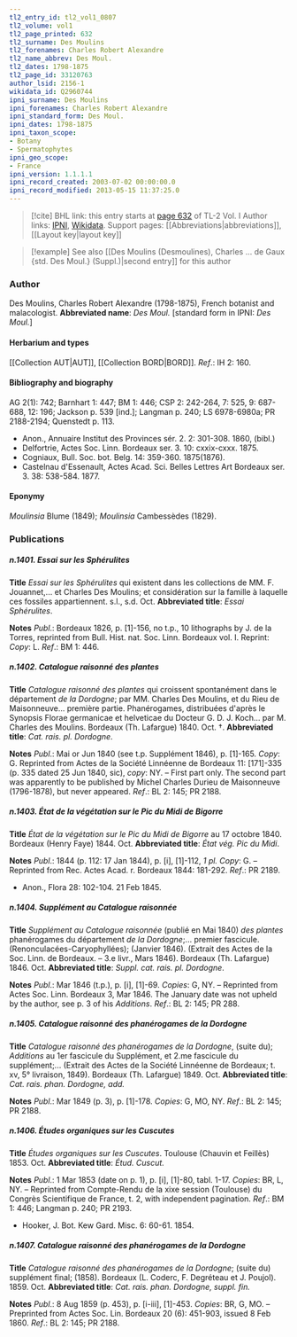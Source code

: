 ```yaml
---
tl2_entry_id: tl2_vol1_0807
tl2_volume: vol1
tl2_page_printed: 632
tl2_surname: Des Moulins
tl2_forenames: Charles Robert Alexandre
tl2_name_abbrev: Des Moul.
tl2_dates: 1798-1875
tl2_page_id: 33120763
author_lsid: 2156-1
wikidata_id: Q2960744
ipni_surname: Des Moulins
ipni_forenames: Charles Robert Alexandre
ipni_standard_form: Des Moul.
ipni_dates: 1798-1875
ipni_taxon_scope: 
- Botany
- Spermatophytes
ipni_geo_scope: 
- France
ipni_version: 1.1.1.1
ipni_record_created: 2003-07-02 00:00:00.0
ipni_record_modified: 2013-05-15 11:37:25.0
---
```


> [!cite] BHL link: this entry starts at [page 632](https://www.biodiversitylibrary.org/page/33120763) of TL-2 Vol. I
> Author links: [IPNI](https://www.ipni.org/a/2156-1), [Wikidata](https://www.wikidata.org/wiki/Q2960744). Support pages: [[Abbreviations|abbreviations]], [[Layout key|layout key]]

> [!example] See also [[Des Moulins (Desmoulines), Charles ... de Gaux {std. Des Moul.} (Suppl.)|second entry]] for this author

### Author

Des Moulins, Charles Robert Alexandre (1798-1875), French botanist and malacologist. 
**Abbreviated name**: *Des Moul.* \[standard form in IPNI: *Des Moul.*\]

#### Herbarium and types

[[Collection AUT|AUT]], [[Collection BORD|BORD]].
*Ref*.: IH 2: 160.

#### Bibliography and biography

AG 2(1): 742; Barnhart 1: 447; BM 1: 446; CSP 2: 242-264, 7: 525, 9: 687-688, 12: 196; Jackson p. 539 \[ind.\]; Langman p. 240; LS 6978-6980a; PR 2188-2194; Quenstedt p. 113.
- Anon., Annuaire Institut des Provinces sér. 2. 2: 301-308. 1860, (bibl.)
- Delfortrie, Actes Soc. Linn. Bordeaux ser. 3. 10: cxxix-cxxx. 1875.
- Cogniaux, Bull. Soc. bot. Belg. 14: 359-360. 1875(1876).
- Castelnau d'Essenault, Actes Acad. Sci. Belles Lettres Art Bordeaux ser. 3. 38: 538-584. 1877.

#### Eponymy

*Moulinsia* Blume (1849); *Moulinsia* Cambessèdes (1829).

### Publications

##### n.1401. Essai sur les Sphérulites

**Title**
*Essai sur les Sphérulites* qui existent dans les collections de MM. F. Jouannet,... et Charles Des Moulins; et considération sur la famille à laquelle ces fossiles appartiennent. s.l., s.d. Oct.
**Abbreviated title**: *Essai Sphérulites*.

**Notes**
*Publ*.: Bordeaux 1826, p. \[1\]-156, no t.p., 10 lithographs by J. de la Torres, reprinted from Bull. Hist. nat. Soc. Linn. Bordeaux vol. I. Reprint: *Copy*: L.
*Ref*.: BM 1: 446.

##### n.1402. Catalogue raisonné des plantes

**Title**
*Catalogue raisonné des plantes* qui croissent spontanément dans le département *de la Dordogne*; par MM. Charles Des Moulins, et du Rieu de Maisonneuve... première partie. Phanérogames, distribuées d'après le Synopsis Florae germanicae et helveticae du Docteur G. D. J. Koch... par M. Charles des Moulins. Bordeaux (Th. Lafargue) 1840. Oct. †.
**Abbreviated title**: *Cat. rais. pl. Dordogne*.

**Notes**
*Publ*.: Mai or Jun 1840 (see t.p. Supplément 1846), p. \[1\]-165. *Copy*: G. Reprinted from Actes de la Société Linnéenne de Bordeaux 11: \[171\]-335 (p. 335 dated 25 Jun 1840, sic), *copy*: NY. – First part only. The second part was apparently to be published by Michel Charles Durieu de Maisonneuve (1796-1878), but never appeared.
*Ref*.: BL 2: 145; PR 2188.

##### n.1403. État de la végétation sur le Pic du Midi de Bigorre

**Title**
*État de la végétation sur le Pic du Midi de Bigorre* au 17 octobre 1840. Bordeaux (Henry Faye) 1844. Oct.
**Abbreviated title**: *État vég. Pic du Midi*.

**Notes**
*Publ*.: 1844 (p. 112: 17 Jan 1844), p. \[i\], \[1\]-112, *1 pl. Copy*: G. – Reprinted from Rec. Actes Acad. r. Bordeaux 1844: 181-292.
*Ref*.: PR 2189.
- Anon., Flora 28: 102-104. 21 Feb 1845.

##### n.1404. Supplément au Catalogue raisonnée

**Title**
*Supplément au Catalogue raisonnée* (publié en Mai 1840) *des plantes* phanérogames du département *de la Dordogne*;... premier fascicule. (Renonculacées-Caryophyllées); (Janvier 1846). (Extrait des Actes de la Soc. Linn. de Bordeaux. – 3.e livr., Mars 1846). Bordeaux (Th. Lafargue) 1846. Oct.
**Abbreviated title**: *Suppl. cat. rais. pl. Dordogne*.

**Notes**
*Publ*.: Mar 1846 (t.p.), p. \[i\], \[1\]-69. *Copies*: G, NY. – Reprinted from Actes Soc. Linn. Bordeaux 3, Mar 1846. The January date was not upheld by the author, see p. 3 of his *Additions*.
*Ref*.: BL 2: 145; PR 288.

##### n.1405. Catalogue raisonné des phanérogames de la Dordogne

**Title**
*Catalogue raisonné des phanérogames de la Dordogne*, (suite du); *Additions* au 1er fascicule du Supplément, et 2.me fascicule du supplément;... (Extrait des Actes de la Société Linnéenne de Bordeaux; t. xv, 5° livraison, 1849). Bordeaux (Th. Lafargue) 1849. Oct.
**Abbreviated title**: *Cat. rais. phan. Dordogne, add.*

**Notes**
*Publ*.: Mar 1849 (p. 3), p. \[1\]-178. *Copies*: G, MO, NY.
*Ref*.: BL 2: 145; PR 2188.

##### n.1406. Études organiques sur les Cuscutes

**Title**
*Études organiques sur les Cuscutes*. Toulouse (Chauvin et Feillès) 1853. Oct.
**Abbreviated title**: *Étud. Cuscut.*

**Notes**
*Publ*.: 1 Mar 1853 (date on p. 1), p. \[i\], \[1\]-80, tabl. 1-17. *Copies*: BR, L, NY. – Reprinted from Compte-Rendu de la xixe session (Toulouse) du Congrès Scientifique de France, t. 2, with independent pagination.
*Ref*.: BM 1: 446; Langman p. 240; PR 2193.
- Hooker, J. Bot. Kew Gard. Misc. 6: 60-61. 1854.

##### n.1407. Catalogue raisonné des phanérogames de la Dordogne

**Title**
*Catalogue raisonné des phanérogames de la Dordogne*; (suite du) supplément final; (1858). Bordeaux (L. Coderc, F. Degréteau et J. Poujol). 1859. Oct.
**Abbreviated title**: *Cat. rais. phan. Dordogne, suppl. fin.*

**Notes**
*Publ*.: 8 Aug 1859 (p. 453), p. \[i-iii\], \[1\]-453. *Copies*: BR, G, MO. – Preprinted from Actes Soc. Lin. Bordeaux 20 (6): 451-903, issued 8 Feb 1860.
*Ref*.: BL 2: 145; PR 2188.

